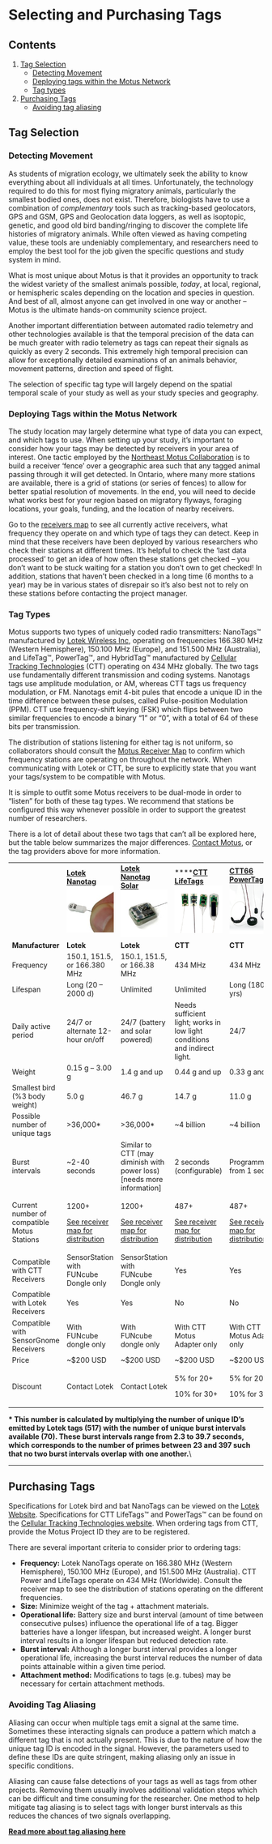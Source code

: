 # Selecting and Purchasing Tags

## Contents

1. [Tag Selection](tag-selection.md#undefined)
   * [Detecting Movement](tag-selection.md#detecting-movement)
   * [Deploying tags within the Motus Network](tag-selection.md#deploying-tags-within-the-motus-network)
   * [Tag types](tag-selection.md#tag-types)
2. [Purchasing Tags](tag-selection.md#purchasing-tags)
   * [Avoiding tag aliasing](tag-selection.md#avoiding-tag-aliasing)

## Tag Selection

### Detecting Movement

As students of migration ecology, we ultimately seek the ability to know everything about all individuals at all times. Unfortunately, the technology required to do this for most flying migratory animals, particularly the smallest bodied ones, does not exist. Therefore, biologists have to use a combination of _complementary_ tools such as tracking-based geolocators, GPS and GSM, GPS and Geolocation data loggers, as well as isoptopic, genetic, and good old bird banding/ringing to discover the complete life histories of migratory animals. While often viewed as having competing value, these tools are undeniably complementary, and researchers need to employ the best tool for the job given the specific questions and study system in mind.

What is most unique about Motus is that it provides an opportunity to track the widest variety of the smallest animals possible, _today_, at local, regional, or hemispheric scales depending on the location and species in question. And best of all, almost anyone can get involved in one way or another – Motus is the ultimate hands-on community science project.

Another important differentiation between automated radio telemetry and other technologies available is that the temporal precision of the data can be much greater with radio telemetry as tags can repeat their signals as quickly as every 2 seconds. This extremely high temporal precision can allow for exceptionally detailed examinations of an animals behavior, movement patterns, direction and speed of flight.

The selection of specific tag type will largely depend on the spatial temporal scale of your study as well as your study species and geography.

### Deploying Tags within the Motus Network

The study location may largely determine what type of data you can expect, and which tags to use. When setting up your study, it’s important to consider how your tags may be detected by receivers in your area of interest. One tactic employed by the [Northeast Motus Collaboration](https://www.northeastmotus.com) is to build a receiver ‘fence’ over a geographic area such that any tagged animal passing through it will get detected. In Ontario, where many more stations are available, there is a grid of stations (or series of fences) to allow for better spatial resolution of movements. In the end, you will need to decide what works best for your region based on migratory flyways, foraging locations, your goals, funding, and the location of nearby receivers.

Go to the [receivers map](https://motus.org/data/receiversMap) to see all currently active receivers, what frequency they operate on and which type of tags they can detect. Keep in mind that these receivers have been deployed by various researchers who check their stations at different times. It’s helpful to check the ‘last data processed’ to get an idea of how often these stations get checked – you don’t want to be stuck waiting for a station you don’t own to get checked! In addition, stations that haven’t been checked in a long time (6 months to a year) may be in various states of disrepair so it’s also best not to rely on these stations before contacting the project manager.



### Tag Types

Motus supports two types of uniquely coded radio transmitters: NanoTags™ manufactured by [Lotek Wireless Inc](http://lotek.com), operating on frequencies 166.380 MHz (Western Hemisphere), 150.100 MHz (Europe), and 151.500 MHz (Australia), and LifeTag™, PowerTag™, and HybridTag™ manufactured by [Cellular Tracking Technologies](http://www.celltracktech.com) (CTT) operating on 434 MHz globally. The two tags use fundamentally different transmission and coding systems. Nanotags tags use amplitude modulation, or AM, whereas CTT tags us frequency modulation, or FM. Nanotags emit 4-bit pules that encode a unique ID in the time difference between these pulses, called Pulse-position Modulation (PPM). CTT use frequency-shift keying (FSK) which flips between two similar frequencies to encode a binary “1” or “0”, with a total of 64 of these bits per transmission.

The distribution of stations listening for either tag is not uniform, so collaborators should consult the [Motus Receiver Map](https://motus.org/data/receiversMap/) to confirm which frequency stations are operating on throughout the network. When communicating with Lotek or CTT, be sure to explicitly state that you want your tags/system to be compatible with Motus.

It is simple to outfit some Motus receivers to be dual-mode in order to “listen” for both of these tag types. We recommend that stations be configured this way whenever possible in order to support the greatest number of researchers.

There is a lot of detail about these two tags that can’t all be explored here, but the table below summarizes the major differences. [Contact Motus](https://motus.org/contact), or the tag providers above for more information.

|                                             |                                                                                                                      |                                                                                                                                                                  |                                                                                                                                        |                                                                                                                                      |                                                                                                                                      |
| ------------------------------------------- | -------------------------------------------------------------------------------------------------------------------- | ---------------------------------------------------------------------------------------------------------------------------------------------------------------- | -------------------------------------------------------------------------------------------------------------------------------------- | ------------------------------------------------------------------------------------------------------------------------------------ | ------------------------------------------------------------------------------------------------------------------------------------ |
|                                             | [**Lotek Nanotag** ![Lotek Nanotag](../.gitbook/assets/lotek-nanotag.jpg)](https://www.lotek.com/products/nanotags/) | [**Lotek Nanotag Solar** ![Lotek Nanotag Solar](../.gitbook/assets/lotek-nanotag-solar.jpg)](https://www.lotek.com/products/solar-nanotags-coded-vhf-for-birds/) | \*\*\*\*[**CTT LifeTags** ![CTT LifeTags](../.gitbook/assets/ctt-lifetag.png)](https://celltracktech.com/products/tag-system/lifetag/) | [**CTT66 PowerTags** ![CTT PowerTags](../.gitbook/assets/ctt-powertag.png)](https://celltracktech.com/products/tag-system/powertag/) | \*\*\*\*[**CTT HybridTags** ![CTT HybridTags](../.gitbook/assets/ctt-hybridtag.png)](https://celltracktech.com/about-us/contact-us/) |
| **Manufacturer**                            | **Lotek**                                                                                                            | **Lotek**                                                                                                                                                        | **CTT**                                                                                                                                | **CTT**                                                                                                                              | **CTT**                                                                                                                              |
| Frequency                                   | 150.1, 151.5, or 166.380 MHz                                                                                         | 150.1, 151.5, or 166.38 MHz                                                                                                                                      | 434 MHz                                                                                                                                | 434 MHz                                                                                                                              | 434 MHz                                                                                                                              |
| Lifespan                                    | Long (20 – 2000 d)                                                                                                   | Unlimited                                                                                                                                                        | Unlimited                                                                                                                              | Long (180 d to yrs)                                                                                                                  | Unlimited                                                                                                                            |
| Daily active period                         | 24/7 or alternate 12-hour on/off                                                                                     | 24/7 (battery and solar powered)                                                                                                                                 | Needs sufficient light; works in low light conditions and indirect light.                                                              | 24/7                                                                                                                                 | 24/7 (battery and solar powered)                                                                                                     |
| Weight                                      | 0.15 g – 3.00 g                                                                                                      | 1.4 g and up                                                                                                                                                     | 0.44 g and up                                                                                                                          | 0.33 g and up                                                                                                                        | 0.63 g and up                                                                                                                        |
| Smallest bird (%3 body weight)              | 5.0 g                                                                                                                | 46.7 g                                                                                                                                                           | 14.7 g                                                                                                                                 | 11.0 g                                                                                                                               | 21.0 g                                                                                                                               |
| Possible number of unique tags              | >36,000\*                                                                                                            | >36,000\*                                                                                                                                                        | \~4 billion                                                                                                                            | \~4 billion                                                                                                                          | \~4 billion                                                                                                                          |
| Burst intervals                             | \~2-40 seconds                                                                                                       | Similar to CTT (may diminish with power loss) \[needs more information]                                                                                          | 2 seconds (configurable)                                                                                                               | Programmable: from 1 sec up                                                                                                          | Programmable: from 5 sec up                                                                                                          |
| Current number of compatible Motus Stations | <p>1200+</p><p><a href="https://motus.org/data/receiversMap/">See receiver map for distribution</a></p>              | <p>1200+</p><p><a href="https://motus.org/data/receiversMap/">See receiver map for distribution</a></p>                                                          | <p>487+</p><p><a href="https://motus.org/data/receiversMap/">See receiver map for distribution</a></p>                                 | <p>487+</p><p><a href="https://motus.org/data/receiversMap/">See receiver map for distribution</a></p>                               | <p>487+</p><p><a href="https://motus.org/data/receiversMap/">See receiver map for distribution</a></p>                               |
| Compatible with CTT Receivers               | SensorStation with FUNcube Dongle only                                                                               | SensorStation with FUNcube Dongle only                                                                                                                           | Yes                                                                                                                                    | Yes                                                                                                                                  | Yes                                                                                                                                  |
| Compatible with Lotek Receivers             | Yes                                                                                                                  | Yes                                                                                                                                                              | No                                                                                                                                     | No                                                                                                                                   | No                                                                                                                                   |
| Compatible with SensorGnome Receivers       | With FUNcube dongle only                                                                                             | With FUNcube dongle only                                                                                                                                         | With CTT Motus Adapter only                                                                                                            | With CTT Motus Adapter only                                                                                                          | With CTT Motus Adapter only                                                                                                          |
| Price                                       | \~$200 USD                                                                                                           | \~$200 USD                                                                                                                                                       | \~$200 USD                                                                                                                             | \~$200 USD                                                                                                                           | \~$250 USD                                                                                                                           |
| Discount                                    | Contact Lotek                                                                                                        | Contact Lotek                                                                                                                                                    | <p>5% for 20+</p><p>10% for 30+</p>                                                                                                    | <p>5% for 20+</p><p>10% for 30+</p>                                                                                                  | <p>5% for 20+</p><p>10% for 30+</p>                                                                                                  |

**\* This number is calculated by multiplying the number of unique ID’s emitted by Lotek tags (517) with the number of unique burst intervals available (70). These burst intervals range from 2.3 to 39.7 seconds, which corresponds to the number of primes between 23 and 397 such that no two burst intervals overlap with one another.**\
****

## **Purchasing Tags**

Specifications for Lotek bird and bat NanoTags can be viewed on the [Lotek Website](http://www.lotek.com/avian-nanotags.htm). Specifications for CTT LifeTags™ and PowerTags™ can be found on the [Cellular Tracking Technologies website](https://celltracktech.com). When ordering tags from CTT, provide the Motus Project ID they are to be registered.&#x20;

There are several important criteria to consider prior to ordering tags:

* **Frequency:** Lotek NanoTags operate on 166.380 MHz (Western Hemisphere), 150.100 MHz (Europe), and 151.500 MHz (Australia). CTT Power and LifeTags operate on 434 MHz (Worldwide). Consult the receiver map to see the distribution of stations operating on the different frequencies.
* **Size:** Minimize weight of the tag + attachment materials.
* **Operational life:** Battery size and burst interval (amount of time between consecutive pulses) influence the operational life of a tag. Bigger batteries have a longer lifespan, but increased weight. A longer burst interval results in a longer lifespan but reduced detection rate.
* **Burst interval:** Although a longer burst interval provides a longer operational life, increasing the burst interval reduces the number of data points attainable within a given time period.
* **Attachment method:** Modifications to tags (e.g. tubes) may be necessary for certain attachment methods.

### Avoiding Tag Aliasing

Aliasing can occur when multiple tags emit a signal at the same time. Sometimes these interacting signals can produce a pattern which match a different tag that is not actually present. This is due to the nature of how the unique tag ID is encoded in the signal. However, the parameters used to define these IDs are quite stringent, making aliasing only an issue in specific conditions.

Aliasing can cause false detections of your tags as well as tags from other projects. Removing them usually involves additional validation steps which can be difficult and time consuming for the researcher. One method to help mitigate tag aliasing is to select tags with longer burst intervals as this reduces the chances of two signals overlapping.

[**Read more about tag aliasing here**](tag-aliasing.md#how-to-avoid-tag-aliasing-1)
